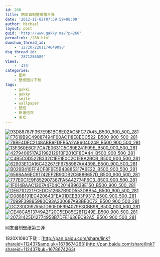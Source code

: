 ```yaml
---
id: 260
title: 网友自制壁纸第三弹
date: '2012-11-02T07:59:59+08:00'
author: Michael
layout: post
guid: 'http://www.gakky.me/?p=260'
permalink: /260.html
duoshuo_thread_id:
    - '1272072281174049098'
dsq_thread_id:
    - '2871286589'
Views:
    - '433'
categories:
    - 图片
    - 壁纸图片下载
tags:
    - gakki
    - gakky
    - smile
    - wallpaper
    - 壁纸
    - 新垣结衣
    - 美女
---
```


[![93D88787F367E9B1BC6E02AC5FC77A45_B500_900_500_281](http://www.yui-aragaki.org/wp-content/uploads/img/93D88787F367E9B1BC6E02AC5FC77A45_B500_900_500_281.jpeg)](http://www.yui-aragaki.org/wp-content/uploads/img/93D88787F367E9B1BC6E02AC5FC77A45_B1280_1280_1280_720.jpeg) [![F7619B9C49087494F60AC118E8EDC522_B500_900_500_281](http://www.yui-aragaki.org/wp-content/uploads/img/F7619B9C49087494F60AC118E8EDC522_B500_900_500_281.jpeg)](http://www.yui-aragaki.org/wp-content/uploads/img/F7619B9C49087494F60AC118E8EDC522_B1280_1280_1280_720.jpeg) [![78BE4DEC2148ABB9FDFB5A2A86040249_B500_900_500_281](http://www.yui-aragaki.org/wp-content/uploads/img/78BE4DEC2148ABB9FDFB5A2A86040249_B500_900_500_281.jpeg)](http://www.yui-aragaki.org/wp-content/uploads/img/78BE4DEC2148ABB9FDFB5A2A86040249_B1280_1280_1280_720.jpeg) [![13F360E6CF7CA7E0631C5C89E241F99E_B500_900_500_281](http://www.yui-aragaki.org/wp-content/uploads/img/13F360E6CF7CA7E0631C5C89E241F99E_B500_900_500_281.jpeg)](http://www.yui-aragaki.org/wp-content/uploads/img/13F360E6CF7CA7E0631C5C89E241F99E_B1280_1280_1280_720.jpeg) [![4279406517A219821291BF201CF8DA44_B500_900_500_281](http://www.yui-aragaki.org/wp-content/uploads/img/4279406517A219821291BF201CF8DA44_B500_900_500_281.jpeg)](http://www.yui-aragaki.org/wp-content/uploads/img/4279406517A219821291BF201CF8DA44_B1280_1280_1280_720.jpeg) [![C4B5C0D522B332C1EE1E0C2C1E8A2BCB_B500_900_500_281](http://www.yui-aragaki.org/wp-content/uploads/img/C4B5C0D522B332C1EE1E0C2C1E8A2BCB_B500_900_500_281.jpeg)](http://www.yui-aragaki.org/wp-content/uploads/img/C4B5C0D522B332C1EE1E0C2C1E8A2BCB_B1280_1280_1280_720.jpeg) [![62903E1DA16C42267EF6758987AA4398_B500_900_500_281](http://www.yui-aragaki.org/wp-content/uploads/img/62903E1DA16C42267EF6758987AA4398_B500_900_500_281.jpeg)](http://www.yui-aragaki.org/wp-content/uploads/img/62903E1DA16C42267EF6758987AA4398_B1280_1280_1280_720.jpeg) [![B029B410FF4CF8F9E5B43885317A6E22_B500_900_500_281](http://www.yui-aragaki.org/wp-content/uploads/img/B029B410FF4CF8F9E5B43885317A6E22_B500_900_500_281.jpeg)](http://www.yui-aragaki.org/wp-content/uploads/img/B029B410FF4CF8F9E5B43885317A6E22_B1280_1280_1280_720.jpeg) [![6566AA6EC91742EF2B90DB2C688B657D_B500_900_500_281](http://www.yui-aragaki.org/wp-content/uploads/img/6566AA6EC91742EF2B90DB2C688B657D_B500_900_500_281.jpeg)](http://www.yui-aragaki.org/wp-content/uploads/img/6566AA6EC91742EF2B90DB2C688B657D_B1280_1280_1280_720.jpeg) [![777E0C1E9F852907387FA5A42774F6C3_B500_900_500_281](http://www.yui-aragaki.org/wp-content/uploads/img/777E0C1E9F852907387FA5A42774F6C3_B500_900_500_281.jpeg)](http://www.yui-aragaki.org/wp-content/uploads/img/777E0C1E9F852907387FA5A42774F6C3_B1280_1280_1280_720.jpeg) [![1F014BAAC1307A4704C2014B9639E150_B500_900_500_281](http://www.yui-aragaki.org/wp-content/uploads/img/1F014BAAC1307A4704C2014B9639E150_B500_900_500_281.jpeg)](http://www.yui-aragaki.org/wp-content/uploads/img/1F014BAAC1307A4704C2014B9639E150_B1280_1280_1280_720.jpeg) [![DE671D221FCEDC512687B90D553D8B54_B500_900_500_281](http://www.yui-aragaki.org/wp-content/uploads/img/DE671D221FCEDC512687B90D553D8B54_B500_900_500_281.jpeg)](http://www.yui-aragaki.org/wp-content/uploads/img/DE671D221FCEDC512687B90D553D8B54_B1280_1280_1280_720.jpeg) [![D088B191EC420643FEA01DEEB03F9317_B500_900_500_281](http://www.yui-aragaki.org/wp-content/uploads/img/D088B191EC420643FEA01DEEB03F9317_B500_900_500_281.jpeg)](http://www.yui-aragaki.org/wp-content/uploads/img/D088B191EC420643FEA01DEEB03F9317_B1280_1280_1280_720.jpeg) [![7099F39895980C93A330687A93BE0C72_B500_900_500_281](http://www.yui-aragaki.org/wp-content/uploads/img/7099F39895980C93A330687A93BE0C72_B500_900_500_281.jpeg)](http://www.yui-aragaki.org/wp-content/uploads/img/7099F39895980C93A330687A93BE0C72_B1280_1280_1280_720.jpeg) [![DC230C997A551D60EDF994079F3CBB98_B500_900_500_281](http://www.yui-aragaki.org/wp-content/uploads/img/DC230C997A551D60EDF994079F3CBB98_B500_900_500_281.jpeg)](http://www.yui-aragaki.org/wp-content/uploads/img/DC230C997A551D60EDF994079F3CBB98_B1280_1280_1280_720.jpeg) [![CE48CA513749A2F20C5ED85E2811249E_B500_900_500_281](http://www.yui-aragaki.org/wp-content/uploads/img/CE48CA513749A2F20C5ED85E2811249E_B500_900_500_281.jpeg)](http://www.yui-aragaki.org/wp-content/uploads/img/CE48CA513749A2F20C5ED85E2811249E_B1280_1280_1280_720.jpeg) [![20731425D12774958B7DFE1636EC92A5_B500_900_500_281](http://www.yui-aragaki.org/wp-content/uploads/img/20731425D12774958B7DFE1636EC92A5_B500_900_500_281.jpeg)](http://www.yui-aragaki.org/wp-content/uploads/img/20731425D12774958B7DFE1636EC92A5_B1280_1280_1280_720.jpeg)

网友自制壁纸第三弹

1920X1080下载：[http://pan.baidu.com/share/link?shareid=112437&amp;uk=1678674263](http://pan.baidu.com/share/link?shareid=112437&uk=1678674263)